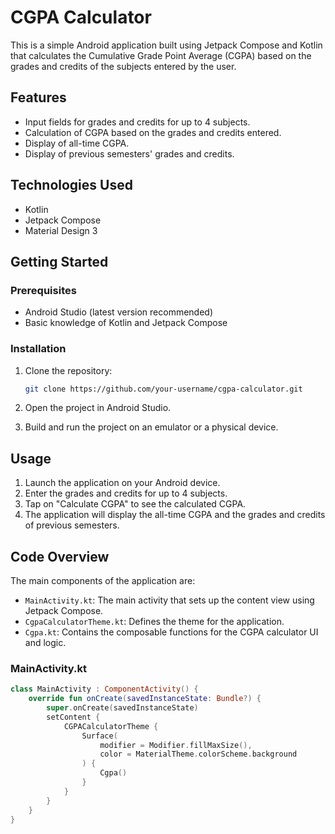 # CGPA Calculator

This is a simple Android application built using Jetpack Compose and Kotlin that calculates the Cumulative Grade Point Average (CGPA) based on the grades and credits of the subjects entered by the user.

## Features

- Input fields for grades and credits for up to 4 subjects.
- Calculation of CGPA based on the grades and credits entered.
- Display of all-time CGPA.
- Display of previous semesters' grades and credits.

## Technologies Used

- Kotlin
- Jetpack Compose
- Material Design 3

## Getting Started

### Prerequisites

- Android Studio (latest version recommended)
- Basic knowledge of Kotlin and Jetpack Compose

### Installation

1. Clone the repository:

    ```bash
    git clone https://github.com/your-username/cgpa-calculator.git
    ```

2. Open the project in Android Studio.

3. Build and run the project on an emulator or a physical device.

## Usage

1. Launch the application on your Android device.
2. Enter the grades and credits for up to 4 subjects.
3. Tap on "Calculate CGPA" to see the calculated CGPA.
4. The application will display the all-time CGPA and the grades and credits of previous semesters.

## Code Overview

The main components of the application are:

- `MainActivity.kt`: The main activity that sets up the content view using Jetpack Compose.
- `CgpaCalculatorTheme.kt`: Defines the theme for the application.
- `Cgpa.kt`: Contains the composable functions for the CGPA calculator UI and logic.

### MainActivity.kt

```kotlin
class MainActivity : ComponentActivity() {
    override fun onCreate(savedInstanceState: Bundle?) {
        super.onCreate(savedInstanceState)
        setContent {
            CGPACalculatorTheme {
                Surface(
                    modifier = Modifier.fillMaxSize(),
                    color = MaterialTheme.colorScheme.background
                ) {
                    Cgpa()
                }
            }
        }
    }
}
